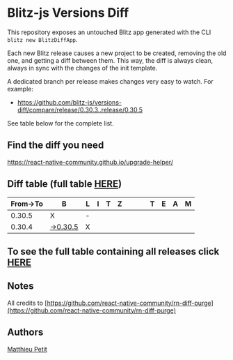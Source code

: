 # Blitz-js Versions Diff

This repository exposes an untouched Blitz app generated with the CLI 
`blitz new BlitzDiffApp`.

Each new Blitz release causes a new project to be created, removing the old one, and getting a diff between them. This way, the diff is always clean, always in sync with the changes of the init template.

A dedicated branch per release makes changes very easy
to watch. For example:

* https://github.com/blitz-js/versions-diff/compare/release/0.30.3..release/0.30.5

See table below for the complete list.

## Find the diff you need
https://react-native-community.github.io/upgrade-helper/

## Diff table (full table [HERE](https://react-native-community.github.io/versions-diff-purge/))

| From->To | B                                                                                            | L   | I   | T   | Z   |     |     |     | T   | E   | A   | M   |
| -------- | -------------------------------------------------------------------------------------------- | --- | --- | --- | --- | --- | --- | --- | --- | --- | --- | --- |
| 0.30.5   | X                                                                                            | -   |     |     |     |     |     |     |     |     |     |     |
| 0.30.4   | [->0.30.5](https://github.com/blitz-js/versions-diff/compare/release/0.30.4..release/0.30.5) | X   |     |     |     |     |     |     |     |     |     |     |

## To see the full table containing all releases click [HERE](https://react-native-community.github.io/versions-diff-purge/)

## Notes
All credits to [https://github.com/react-native-community/rn-diff-purge](https://github.com/react-native-community/rn-diff-purge)

## Authors
[Matthieu Petit](https://github.com/matthieu994)